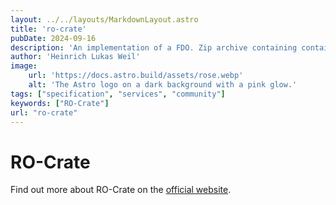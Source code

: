 ```yaml
---
layout: ../../layouts/MarkdownLayout.astro
title: 'ro-crate'
pubDate: 2024-09-16
description: 'An implementation of a FDO. Zip archive containing containing a full research cycle, including data and a single metadata file in JSON-LD format.'
author: 'Heinrich Lukas Weil'
image:
    url: 'https://docs.astro.build/assets/rose.webp'
    alt: 'The Astro logo on a dark background with a pink glow.'
tags: ["specification", "services", "community"]
keywords: ["RO-Crate"]
url: "ro-crate"
---
```


# RO-Crate

Find out more about RO-Crate on the [official website](https://www.researchobject.org/ro-crate/).
